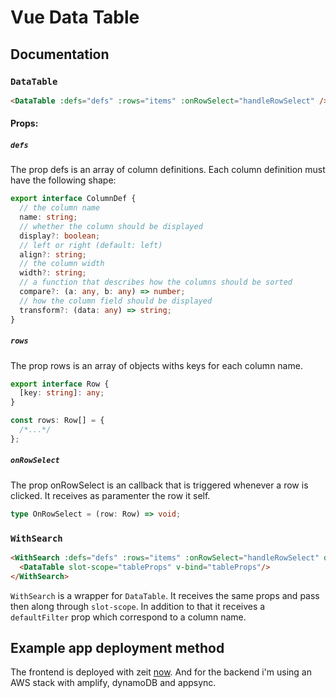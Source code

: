 # Vue Data Table

## Documentation

### `DataTable`

```html
<DataTable :defs="defs" :rows="items" :onRowSelect="handleRowSelect" />
```

#### Props:

##### `defs`

The prop defs is an array of column definitions. Each column definition must have the following shape:

```ts
export interface ColumnDef {
  // the column name
  name: string;
  // whether the column should be displayed
  display?: boolean;
  // left or right (default: left)
  align?: string;
  // the column width
  width?: string;
  // a function that describes how the columns should be sorted
  compare?: (a: any, b: any) => number;
  // how the column field should be displayed
  transform?: (data: any) => string;
}
```

##### `rows`

The prop rows is an array of objects withs keys for each column name.

```ts
export interface Row {
  [key: string]: any;
}

const rows: Row[] = {
  /*...*/
};
```

##### `onRowSelect`

The prop onRowSelect is an callback that is triggered whenever a row is clicked. It receives as paramenter the row it self.

```ts
type OnRowSelect = (row: Row) => void;
```

### `WithSearch`

```html
<WithSearch :defs="defs" :rows="items" :onRowSelect="handleRowSelect" defaultFilter="name">
  <DataTable slot-scope="tableProps" v-bind="tableProps"/>
</WithSearch>
```

`WithSearch` is a wrapper for `DataTable`. It receives the same props and pass then along through `slot-scope`. In addition to that it receives a `defaultFilter` prop which correspond to a column name.

## Example app deployment method

The frontend is deployed with zeit [now](https://now.sh). And for the backend i'm using an AWS stack with amplify, dynamoDB and appsync.

